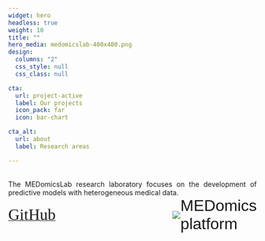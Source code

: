 ```yaml
---
widget: hero
headless: true
weight: 10
title: ""
hero_media: medomicslab-400x400.png
design:
  columns: "2"
  css_style: null
  css_class: null

cta:
  url: project-active
  label: Our projects
  icon_pack: far
  icon: bar-chart

cta_alt:
  url: about
  label: Research areas

---
```

<br>
<div style="text-align: justify;">
The MEDomicsLab research laboratory focuses on the development of predictive models with heterogeneous medical data.
</div>
  
  <div style="text-align: left; white-space: nowrap; display: flex; align-items: center; margin-left: auto;">
  <a class="fa-brands fa-square-github fa-2x" href="https://github.com/MEDomicsLab" target="_blank" rel="noopener noreferrer">
    <small style="font-family: FontAwesome; align-self: flex-end;font-size: xx-large;"> GitHub </small>
  </a>
  <a class="medomicsplatformsite fa-2x" href="https://www.medomics.app/" target="_blank" rel="noopener noreferrer" 
     style="display: flex; align-items: center; text-decoration: none; margin-left: auto;">
    <img src="/media/albums/general-images/medomicsplatform.png" style="max-width: 2em">
    <small style="font-family: Arial; align-self: flex-end;font-size: xx-large;"> MEDomics <br> platform </small>
  </a>
</div>
<br>
  
  <div style="text-align: center; display: none;">
    {{< gallery album="general-images" >}}
  </div>
  
